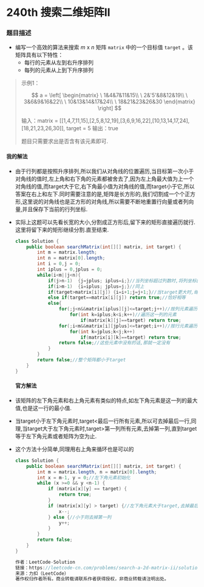 # 240th 搜索二维矩阵II

### 题目描述

- 编写一个高效的算法来搜索 *m* x *n* 矩阵 `matrix` 中的一个目标值 `target` 。该矩阵具有以下特性：
  - 每行的元素从左到右升序排列
  - 每列的元素从上到下升序排列

>示例1：
>
>$$ a = \left[ \begin{matrix}  \ 1&4&7&11&15\\  \ 2&'5'&8&12&19\\  \ 3&6&9&16&22\\ \ 10&13&14&17&24\\ \ 18&21&23&26&30 \end{matrix} \right] $$
>
>输入：matrix = [[1,4,7,11,15],[2,5,8,12,19],[3,6,9,16,22],[10,13,14,17,24],[18,21,23,26,30]], target = 5
>输出：true
>
>题目只需要求出是否含有该元素即可.

#### 我的解法

- 由于行列都是按照升序排列,所以我们从对角线的位置遍历,当目标第一次小于对角线的值时,左上角和右下角的元素都被舍去了,因为左上角最大值为上一个对角线的值,而target大于它,右下角最小值为对角线的值,而target小于它,所以答案在右上和左下.同时需要注意的是,矩阵是长方形的,我们切割成一个个正方形,这里说的对角线也是正方形的对角线,所以需要不断地重置行向量或者列向量,并且保存下当前的行列坐标.

- 实际上这题可以先看长宽的大小,分割成正方形后,留下来的矩形直接遍历就行. 这里将留下来的矩形继续分割.直至结束.

  ```java
  class Solution {
      public boolean searchMatrix(int[][] matrix, int target) {
          int m = matrix.length;
          int n = matrix[0].length;
          int i = 0,j = 0; 
          int iplus = 0,jplus = 0;
          while(i<m||j<n){
              if(j>n-1)  {j=jplus; iplus=i;}//当列坐标超过列数时,将列坐标回溯到上一个,同时记录行坐标
              if(i>m-1)  {i=iplus; jplus=j;}//同上
              if(target>matrix[i][j]) {i=i+1;j=j+1;}//当target更大时,继续遍历
              else if(target==matrix[i][j]) return true;//恰好相等
              else{
                  for(;j<n&&matrix[iplus][j]<=target;j++)//按列元素遍历右上角,当第一位大于target的时候,后面的数将都大于target,无需遍历
                      for(int k=iplus;k<i;k++)//遍历这一列的元素 
                          if(matrix[k][j]==target) return true;
                  for(;i<m&&matrix[i][jplus]<=target;i++)//按行元素遍历左下角
                      for(int k=jplus;k<j;k++) 
                          if(matrix[i][k]==target) return true;
                  return false;//这些元素中没有的话,那就一定没有
              }
          }
          return false;//整个矩阵都小于target
      }
  }
  ```

	#### 官方解法

- 该矩阵的左下角元素和右上角元素有类似的特点,如左下角元素是这一列的最大值,也是这一行的最小值.

- 当target小于左下角元素时,target<最后一行所有元素,所以可去掉最后一行,同理,当target大于左下角元素时,target>第一列所有元素,去掉第一列,直到target等于左下角元素或者矩阵为空为止.

- 这个方法十分简单,同理用右上角来循环也是可以的

  ```java
  class Solution {
      public boolean searchMatrix(int[][] matrix, int target) {
          int m = matrix.length, n = matrix[0].length;
          int x = m-1, y = 0;//左下角元素初始化
          while (x >=0 && y <n-1) {
              if (matrix[x][y] == target) {
                  return true;
              }
              if (matrix[x][y] > target) {//左下角元素大于target,去掉最后一行
                  x--;
              } else {//小于则去掉第一列
                  y++;
              }
          }
          return false;
      }
  }
  
  作者：LeetCode-Solution
  链接：https://leetcode-cn.com/problems/search-a-2d-matrix-ii/solution/sou-suo-er-wei-ju-zhen-ii-by-leetcode-so-9hcx/
  来源：力扣（LeetCode）
  著作权归作者所有。商业转载请联系作者获得授权，非商业转载请注明出处。
  ```

  


